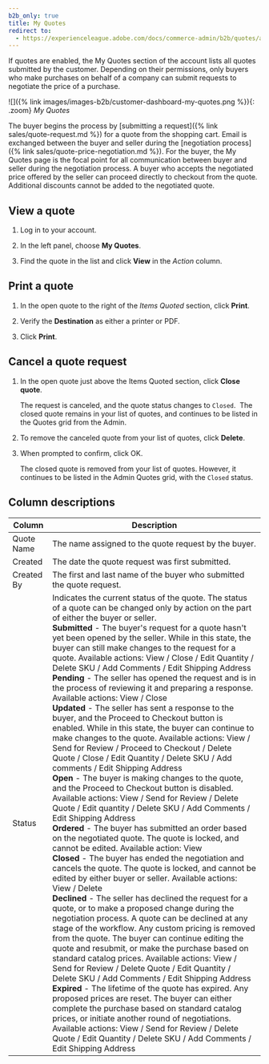 ```yaml
---
b2b_only: true
title: My Quotes
redirect to: 
  - https://experienceleague.adobe.com/docs/commerce-admin/b2b/quotes/account-dashboard-my-quotes.html
---
```


If quotes are enabled, the My Quotes section of the account lists all quotes submitted by the customer. Depending on their permissions, only buyers who make purchases on behalf of a company can submit requests to negotiate the price of a purchase.

![]({% link images/images-b2b/customer-dashboard-my-quotes.png %}){: .zoom}
_My Quotes_

The buyer begins the process by [submitting a request]({% link sales/quote-request.md %}) for a quote from the shopping cart. Email is exchanged between the buyer and seller during the [negotiation process]({% link sales/quote-price-negotiation.md %}). For the buyer, the My Quotes page is the focal point for all communication between buyer and seller during the negotiation process. A buyer who accepts the negotiated price offered by the seller can proceed directly to checkout from the quote. Additional discounts cannot be added to the negotiated quote.

## View a quote

1. Log in to your account.

1. In the left panel, choose **My Quotes**.

1. Find the quote in the list and click **View** in the _Action_ column.

## Print a quote

1. In the open quote to the right of the _Items Quoted_ section, click **Print**.

1. Verify the **Destination** as either a printer or PDF.

1. Click **Print**.

## Cancel a quote request

1. In the open quote just above the Items Quoted section, click **Close quote**.

   The request is canceled, and the quote status changes to `Closed`.  The closed quote remains in your list of quotes, and continues to be listed in the Quotes grid from the Admin.

1. To remove the canceled quote from your list of quotes, click **Delete**.

1. When prompted to confirm, click <span class="btn">OK</span>.

   The closed quote is removed from your list of quotes. However, it continues to be listed in the Admin Quotes grid, with the `Closed` status.

## Column descriptions

|Column|Description|
|--- |--- |
|Quote Name|The name assigned to the quote request by the buyer.|
|Created|The date the quote request was first submitted.|
|Created By|The first and last name of the buyer who submitted the quote request.|
|Status|Indicates the current status of the quote. The status of a quote can be changed only by action on the part of either the buyer or seller. <br/>**Submitted** - The buyer's request for a quote hasn't yet been opened by the seller. While in this state, the buyer can still make changes to the request for a quote. Available actions: View / Close / Edit Quantity / Delete SKU / Add Comments / Edit Shipping Address <br/>**Pending** - The seller has opened the request and is in the process of reviewing it and preparing a response. Available actions: View / Close <br/>**Updated** - The seller has sent a response to the buyer, and the Proceed to Checkout button is enabled. While in this state, the buyer can continue to make changes to the quote. Available actions: View / Send for Review / Proceed to Checkout / Delete Quote / Close / Edit Quantity / Delete SKU / Add comments / Edit Shipping Address <br/>**Open** - The buyer is making changes to the quote, and the Proceed to Checkout button is disabled. Available actions: View / Send for Review / Delete Quote / Edit quantity / Delete SKU / Add Comments / Edit Shipping Address <br/>**Ordered** - The buyer has submitted an order based on the negotiated quote. The quote is locked, and cannot be edited. Available action: View <br/>**Closed** - The buyer has ended the negotiation and cancels the quote. The quote is locked, and cannot be edited by either buyer or seller. Available actions: View / Delete <br/>**Declined** - The seller has declined the request for a quote, or to make a proposed change during the negotiation process. A quote can be declined at any stage of the workflow. Any custom pricing is removed from the quote. The buyer can continue editing the quote and resubmit, or make the purchase based on standard catalog prices. Available actions: View / Send for Review / Delete Quote / Edit Quantity / Delete SKU / Add Comments / Edit Shipping Address <br/>**Expired** - The lifetime of the quote has expired. Any proposed prices are reset. The buyer can either complete the purchase based on standard catalog prices, or initiate another round of negotiations. Available actions: View / Send for Review / Delete Quote / Edit Quantity / Delete SKU / Add Comments / Edit Shipping Address|
